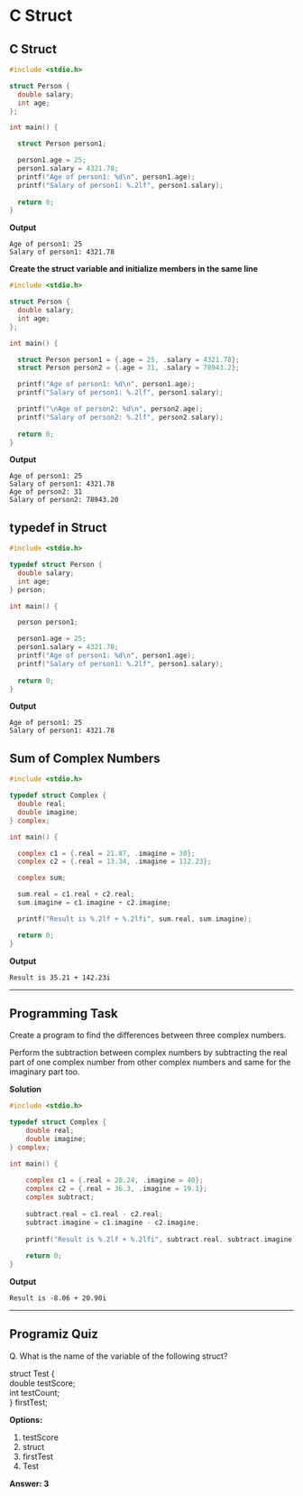 # C Struct
 
## C Struct

```c
#include <stdio.h>

struct Person {
  double salary;
  int age;
};

int main() {

  struct Person person1;

  person1.age = 25;
  person1.salary = 4321.78;
  printf("Age of person1: %d\n", person1.age);
  printf("Salary of person1: %.2lf", person1.salary);
  
  return 0;
}

```
**Output**
```
Age of person1: 25
Salary of person1: 4321.78

```
**Create the struct variable and initialize members in the same line**
```c
#include <stdio.h>

struct Person {
  double salary;
  int age;
};

int main() {

  struct Person person1 = {.age = 25, .salary = 4321.78};
  struct Person person2 = {.age = 31, .salary = 78943.2};

  printf("Age of person1: %d\n", person1.age);
  printf("Salary of person1: %.2lf", person1.salary);

  printf("\nAge of person2: %d\n", person2.age);
  printf("Salary of person2: %.2lf", person2.salary); 
  
  return 0;
}

```
**Output**
```
Age of person1: 25
Salary of person1: 4321.78
Age of person2: 31
Salary of person2: 78943.20
```
## typedef in Struct

```c
#include <stdio.h>

typedef struct Person {
  double salary;
  int age;
} person;

int main() {

  person person1;

  person1.age = 25;
  person1.salary = 4321.78;
  printf("Age of person1: %d\n", person1.age);
  printf("Salary of person1: %.2lf", person1.salary);
  
  return 0;
}

```
**Output**
```
Age of person1: 25
Salary of person1: 4321.78

```
## Sum of Complex Numbers

```c
#include <stdio.h>

typedef struct Complex {
  double real;
  double imagine;
} complex;

int main() {

  complex c1 = {.real = 21.87, .imagine = 30};
  complex c2 = {.real = 13.34, .imagine = 112.23};

  complex sum;

  sum.real = c1.real + c2.real;
  sum.imagine = c1.imagine + c2.imagine;

  printf("Result is %.2lf + %.2lfi", sum.real, sum.imagine);

  return 0;
}

```
**Output**
```
Result is 35.21 + 142.23i
```
---

## Programming Task
Create a program to find the differences between three complex numbers.

Perform the subtraction between complex numbers by subtracting the real part of one complex number from other complex numbers and same for the imaginary part too.

**Solution**
```c
#include <stdio.h>

typedef struct Complex {
    double real;
    double imagine;
} complex;

int main() {
    
    complex c1 = {.real = 28.24, .imagine = 40};
    complex c2 = {.real = 36.3, .imagine = 19.1};
    complex subtract;
    
    subtract.real = c1.real - c2.real;
    subtract.imagine = c1.imagine - c2.imagine;
    
    printf("Result is %.2lf + %.2lfi", subtract.real, subtract.imagine);
    
    return 0;
}
```

**Output**
```
Result is -8.06 + 20.90i
```
---
 
## Programiz Quiz
 
Q. What is the name of the variable of the following struct?  

struct Test {  
    double testScore;  
    int testCount;  
} firstTest;


**Options:**
1. testScore
1. struct
1. firstTest
1. Test

**Answer: 3**


